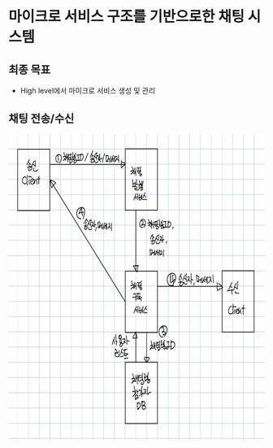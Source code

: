 # 마이크로 서비스 구조를 기반으로한 채팅 시스템
## 최종 목표
- High level에서 마이크로 서비스 생성 및 관리
## 채팅 전송/수신
<center><img src="./img/IMG_613499163D86-1.jpeg" width="700" height="600"></center>
